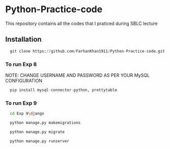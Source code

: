 # Python-Practice-code

This repository contains all the codes that I praticed during SBLC lecture

## Installation

```python
  git clone https://github.com/FarhanKhan1911/Python-Practice-code.git
```

### To run Exp 8

NOTE: CHANGE USERNAME AND PASSWORD AS PER YOUR MySQL CONFIGURATION
```python
  pip install mysql-connector-python, prettytable
```


### To run Exp 9

```bash
  cd Exp 9\django
```

```python
  python manage.py makemigrations
```
```python
  python manage.py migrate
```
```python
  python manage.py runserver
```

